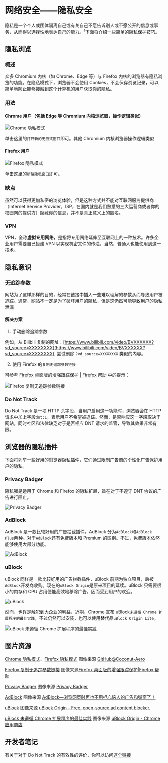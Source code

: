 # 网络安全——隐私安全

隐私是一个个人或团体隔离自己或有关自己不愿告诉别人或不愿公开的信息或事务，从而得以选择性地表达自己的能力。[<sup>1</sup>](https://zh.wikipedia.org/zh-hans/%E9%9A%90%E7%A7%81)下面将介绍一些简单的隐私保护技巧。

## 隐私浏览

### 概述

众多 Chromium 内核（如 Chrome、Edge 等）与 Firefox 内核的浏览器有隐私浏览的功能。在隐私模式下，浏览器不会使用 Cookies，不会保存浏览记录，可以简单地防止能够接触到这个计算机的用户获取你的隐私。

### 用法

#### Chrome 用户（包括 Edge 等 Chromium 内核浏览器，操作逻辑类似）

![Chrome 隐私模式](./resources/img1.png)

单击这里的`打开新的无痕式窗口`即可。其他 Chromium 内核浏览器操作逻辑类似

#### Firefox 用户

![Firefox 隐私模式](./resources/img2.png)

单击这里的`新建隐私窗口`即可。

### 缺点

虽然可以获得更加私密的浏览体验，但是这种方式并不能对互联网服务提供商（Internet Service Provider，ISP，在国内就是我们熟悉的三大运营商或者你的校园网的提供方）隐藏你的信息，并不是真正意义上的匿名。

### VPN

VPN，全称**虚拟专用网络**，是指将专用网络延伸至互联网上的一种技术。许多企业用户需要自己搭建 VPN 以实现机密文件的传递，当然，普通人也能使用到这一技术。

## 隐私意识

### 无追踪参数

网站为了这样那样的目的，经常在链接中插入一些难以理解的参数从而导致用户被追踪。通常，网站不一定是为了破坏用户的隐私，但是这仍然可能导致用户的隐私泄漏

#### 解决方案

1. 手动删除追踪参数

例如，从 Bilibili 复制的网址：[https://www.bilibili.com/video/BVXXXXXX?vd_source=XXXXXXXX](https://www.bilibili.com/video/BVXXXXXX?vd_source=XXXXXXXX), 尝试删除 `?vd_source=XXXXXXXX` 类似的内容。

2. 使用 Firefox 的`复制无追踪参数链接`

可参考 [Firefox 桌面版的增强跟踪保护 | Firefox 帮助](https://support.mozilla.org/zh-CN/kb/Firefox%20%E6%A1%8C%E9%9D%A2%E7%89%88%E7%9A%84%E5%A2%9E%E5%BC%BA%E8%B7%9F%E8%B8%AA%E4%BF%9D%E6%8A%A4) 中的提示：

![Firefox 复制无追踪参数链接](./resources/img3.png)

### Do Not Track

Do Not Track 是一项 HTTP 头字段，当用户启用这一功能时，浏览器会在 HTTP 请求中加上字段`dnt:1`，表示用户不希望被追踪。然而，是否响应这一字段取决于网站，同时社区和法律缺乏对于是否相应 DNT 请求的监管，导致其效果非常有限。

## 浏览器的隐私插件

下面将列举一些好用的浏览器隐私插件，它们通过限制广告商的个性化广告保护用户的隐私。

### Privacy Badger

隐私獾是适用于 Chrome 和 Firefox 的隐私扩展，旨在对于不遵守 DNT 协议的广告进行阻止。

![Privacy Badger](./resources/img5.png)

### AdBlock

AdBlock 是一款比较好用的广告拦截插件。AdBlock 分为`AdBlock`和`AdBlock Plus`两种。对于`AdBlock`还有免费版本和 Premium 的区别。不过，免费版本依然能够使用大部分功能。

![AdBlock](./resources/img6.png)

### uBlock

uBlock 同样是一款比较好用的广告拦截插件，uBlock 前期为独立项目，后被`AdBlock`开发商收购。现在的`uBlock Origin`是原来项目的延续。uBlock 只需要很小的内存和 CPU 占用便能高效地移除广告，因而受到用户的欢迎。

![uBlock](./resources/img7.png)

然而，也许是触犯到大企业的利益，近期，Chrome 宣布 uBlock`未遵循 Chrome 扩展程序的最佳实践`，不过仍然可以安装，也可以使用替代品`uBlock Origin Lite`。

![uBlock 未遵循 Chrome 扩展程序的最佳实践](./resources/img8.png)

## 图片资源

[Chrome 隐私模式](./resources/img1.png)、[Firefox 隐私模式](./resources/img2.png) 图像来源 [GitHub@Coconut-Aero](https://github.com/Coconut-Aero)

[Firefox 复制无追踪参数链接](./resources/img3.png) 图像来源[Firefox 桌面版的增强跟踪保护|Firefox 帮助](https://support.mozilla.org/zh-CN/kb/Firefox%20%E6%A1%8C%E9%9D%A2%E7%89%88%E7%9A%84%E5%A2%9E%E5%BC%BA%E8%B7%9F%E8%B8%AA%E4%BF%9D%E6%8A%A4)

[Privacy Badger](./resources/img5.png) 图像来源 [Privacy Badger](https://privacybadger.org/)

[AdBlock](./resources/img6.png) 图像来源 [AdBlock—浏览网页时再也不用担心恼人的广告和弹窗了！](https://getadblock.com/zh_CN/)

[uBlock](./resources/img7.png) 图像来源 [uBlock Origin - Free, open-source ad content blocker.](https://ublockorigin.com/)

[uBlock 未遵循 Chrome 扩展程序的最佳实践](./resources/img8.png) 图像来源 [uBlock Origin - Chrome 应用商店](https://chrome.google.com/webstore/detail/ublock-origin/cjpalhdlnbpafiamejdnhcphjbkeiagm)

## 开发者笔记

有关于对于 Do Not Track 的有效性的评价，你可以访问[这个链接](https://gizmodo.com/do-not-track-the-privacy-tool-used-by-millions-of-peop-1828868324)
